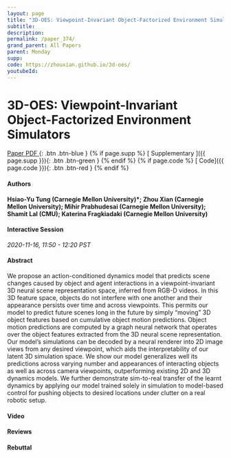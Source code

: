 ```yaml
---
layout: page
title: "3D-OES: Viewpoint-Invariant Object-Factorized Environment Simulators"
subtitle: 
description:
permalink: /paper_374/
grand_parent: All Papers
parent: Monday
supp: 
code: https://zhouxian.github.io/3d-oes/
youtubeId: 
---
```


# 3D-OES: Viewpoint-Invariant Object-Factorized Environment Simulators

[<i class="fa fa-file-text-o" aria-hidden="true"></i> Paper PDF ](https://drive.google.com/file/d/1XLe6cs3Xsca6g16apW80g8Hor272Yf08/view){: .btn .btn-blue } {% if page.supp %} [<i class="fa fa-file-text-o" aria-hidden="true"></i> Supplementary ]({{ page.supp }}){: .btn .btn-green } {% endif %} {% if page.code %} [<i class="fa fa-github" aria-hidden="true"></i> Code]({{ page.code }}){: .btn .btn-red }
{% endif %}

#### Authors
**Hsiao-Yu Tung (Carnegie Mellon University)*; Zhou Xian (Carnegie Mellon University); Mihir Prabhudesai (Carnegie Mellon University); Shamit Lal (CMU); Katerina Fragkiadaki (Carnegie Mellon University)**

#### Interactive Session
*2020-11-16, 11:50 - 12:20 PST*

#### Abstract
We propose an action-conditioned dynamics model that predicts scene changes caused by object and agent interactions in a viewpoint-invariant 3D neural scene representation space, inferred from RGB-D videos. In this 3D feature space, objects do not interfere with one another and their appearance persists over time and across viewpoints. This permits our model to predict future scenes long in the future by simply “moving” 3D object features based on cumulative object motion predictions.  Object motion predictions are computed by a graph neural network that operates over the object features extracted from the 3D neural scene representation. Our model’s simulations can be decoded by a neural renderer into 2D image views from any desired viewpoint, which aids the interpretability of our latent 3D simulation space.  We show our model generalizes well its predictions across varying number and appearances of interacting objects as well as across camera viewpoints, outperforming existing 2D and 3D dynamics models. We further demonstrate sim-to-real transfer of the learnt dynamics by applying our model trained solely in simulation to model-based control for pushing objects to desired locations under clutter on a real robotic setup.

#### Video 

#### Reviews

#### Rebuttal
